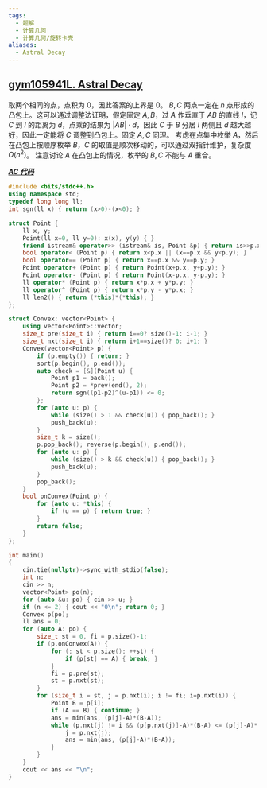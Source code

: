 ```yaml
---
tags:
  - 题解
  - 计算几何
  - 计算几何/旋转卡壳
aliases:
  - Astral Decay
---
```

## [gym105941L. Astral Decay](https://codeforces.com/gym/105941/attachments)

取两个相同的点，点积为 $0$，因此答案的上界是 $0$。
$B,C$ 两点一定在 $n$ 点形成的凸包上。这可以通过调整法证明，假定固定 $A,B$，过 $A$ 作垂直于 $AB$ 的直线 $l$，记 $C$ 到 $l$ 的距离为 $d$，点乘的结果为 $|AB|\cdot d$，因此 $C$ 于 $B$ 分居 $l$ 两侧且 $d$ 越大越好，因此一定能将 $C$ 调整到凸包上。固定 $A,C$ 同理。
考虑在点集中枚举 $A$，然后在凸包上按顺序枚举 $B$，$C$ 的取值是顺次移动的，可以通过双指针维护，复杂度 $O(n^2)$。
注意讨论 $A$ 在凸包上的情况，枚举的 $B,C$ 不能与 $A$ 重合。

[***AC 代码***](https://codeforces.com/gym/105941/submission/323845248)

```cpp
#include <bits/stdc++.h>
using namespace std;
typedef long long ll;
int sgn(ll x) { return (x>0)-(x<0); }

struct Point {
    ll x, y;
    Point(ll x=0, ll y=0): x(x), y(y) { }
    friend istream& operator>> (istream& is, Point &p) { return is>>p.x>>p.y; }
    bool operator< (Point p) { return x<p.x || (x==p.x && y<p.y); }
    bool operator== (Point p) { return x==p.x && y==p.y; }
    Point operator+ (Point p) { return Point(x+p.x, y+p.y); }
    Point operator- (Point p) { return Point(x-p.x, y-p.y); }
    ll operator* (Point p) { return x*p.x + y*p.y; }
    ll operator^ (Point p) { return x*p.y - y*p.x; }
    ll len2() { return (*this)*(*this); }
};

struct Convex: vector<Point> {
    using vector<Point>::vector;
    size_t pre(size_t i) { return i==0? size()-1: i-1; }
    size_t nxt(size_t i) { return i+1==size()? 0: i+1; }
    Convex(vector<Point> p) {
        if (p.empty()) { return; }
        sort(p.begin(), p.end());
        auto check = [&](Point u) {
            Point p1 = back();
            Point p2 = *prev(end(), 2);
            return sgn((p1-p2)^(u-p1)) <= 0;
        };
        for (auto u: p) {
            while (size() > 1 && check(u)) { pop_back(); }
            push_back(u);
        }
        size_t k = size();
        p.pop_back(); reverse(p.begin(), p.end());
        for (auto u: p) {
            while (size() > k && check(u)) { pop_back(); }
            push_back(u);
        }
        pop_back();
    }
    bool onConvex(Point p) {
        for (auto u: *this) {
            if (u == p) { return true; }
        }
        return false;
    }
};

int main()
{
    cin.tie(nullptr)->sync_with_stdio(false);
    int n;
    cin >> n;
    vector<Point> po(n);
    for (auto &u: po) { cin >> u; }
    if (n <= 2) { cout << "0\n"; return 0; }
    Convex p(po);
    ll ans = 0;
    for (auto A: po) {
        size_t st = 0, fi = p.size()-1;
        if (p.onConvex(A)) {
            for (; st < p.size(); ++st) {
                if (p[st] == A) { break; }
            }
            fi = p.pre(st);
            st = p.nxt(st);
        }
        for (size_t i = st, j = p.nxt(i); i != fi; i=p.nxt(i)) {
            Point B = p[i];
            if (A == B) { continue; }
            ans = min(ans, (p[j]-A)*(B-A));
            while (p.nxt(j) != i && (p[p.nxt(j)]-A)*(B-A) <= (p[j]-A)*(B-A)) {
                j = p.nxt(j);
                ans = min(ans, (p[j]-A)*(B-A));
            }
        }
    }
    cout << ans << "\n";
}
```
